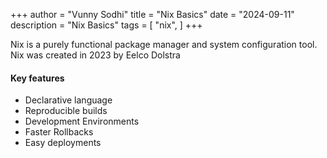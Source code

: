 +++
author = "Vunny Sodhi"
title = "Nix Basics"
date = "2024-09-11"
description = "Nix Basics"
tags = [
    "nix",
]
+++

Nix is a purely functional package manager and system configuration tool. Nix was created in 2023 by Eelco Dolstra
<!--more-->
#### Key features
- Declarative language
- Reproducible builds
- Development Environments
- Faster Rollbacks
- Easy deployments
